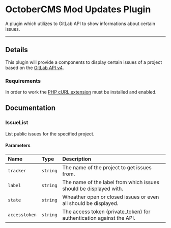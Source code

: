 # OctoberCMS Mod Updates Plugin

A plugin which utilizes to GitLab API to show informations about certain issues.

---
## Details
This plugin will provide a components to display certain issues of a project based on the [GitLab API v4](https://gitlab.gruppe-w.de/api/v4/). 

### Requirements
In order to work the [PHP cURL extension](https://secure.php.net/manual/en/book.curl.php) must be installed and enabled.

## Documentation

### IssueList
List public issues for the specified project.

#### Parameters
|     Name      |   Type   |                                                 Description                                                 |
|:------------  |:---------|:------------------------------------------------------------------------------------------------------------|
| `tracker`     | `string` | The name of the project to get issues from.                                                                 |
| `label`       | `string` | The name of the label from which issues should be displayed with.                                           |
| `state`       | `string` | Wheather open or closed issues or even all should be displayed.                                             |
| `accesstoken` | `string` | The access token (private_token) for authentication against the API.

